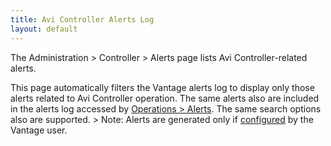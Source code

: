 ```yaml
---
title: Avi Controller Alerts Log
layout: default
---
```

The Administration &gt; Controller &gt; Alerts page lists Avi Controller-related alerts. 

This page automatically filters the Vantage alerts log to display only those alerts related to Avi Controller operation. The same alerts also are included in the alerts log accessed by <a href="/docs/16.2.2/configuration-guide/operations/alerts/">Operations &gt; Alerts</a>. The same search options also are supported.
&gt; Note: Alerts are generated only if <a href="/docs/16.2.2/alert-config">configured</a> by the Vantage user.
 